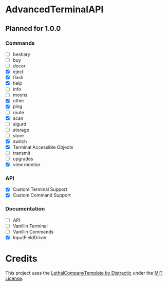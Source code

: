 # AdvancedTerminalAPI

## Planned for 1.0.0
### Commands
- [ ] bestiary
- [ ] buy
- [ ] decor
- [x] eject
- [x] flash
- [x] help
- [ ] info
- [ ] moons
- [x] other
- [x] ping
- [ ] route
- [x] scan
- [ ] sigurd
- [ ] storage
- [ ] store
- [x] switch
- [x] Terminal Accessible Objects
- [ ] transmit
- [ ] upgrades
- [x] view monitor

### API
- [x] Custom Terminal Support
- [x] Custom Command Support

### Documentation
- [ ] API 
- [ ] Vanillin Terminal
- [ ] Vanillin Commands
- [x] InputFieldDriver

# Credits
This project uses the [LethalCompanyTemplate by Distractic](https://github.com/Distractic/LethalCompanyTemplate) under the [MIT License](https://github.com/Distractic/LethalCompanyTemplate/blob/main/LICENSE).